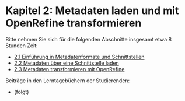 # Kapitel 2: Metadaten laden und mit OpenRefine transformieren

Bitte nehmen Sie sich für die folgenden Abschnitte insgesamt etwa 8 Stunden Zeit:

* [2.1 Einführung in Metadatenformate und Schnittstellen](2-1-0-einfuehrung-in-metadatenformate-und-schnittstellen.md)
* [2.2 Metadaten über eine Schnittstelle laden](2-2-0-metadaten-ueber-eine-Schnittstelle-laden.md)
* [2.3 Metadaten transformieren mit OpenRefine](2-3-0-metadaten-transformieren-mit-openrefine.md)

Beiträge in den Lerntagebüchern der Studierenden:

* (folgt)
